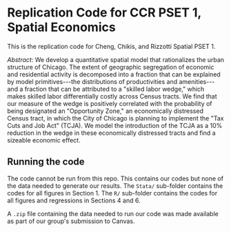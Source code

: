 # Replication Code for CCR PSET 1, Spatial Economics

This is the replication code for Cheng, Chikis, and Rizzotti Spatial PSET 1.


*Abstract*: We develop a quantitative spatial model that rationalizes the urban structure of Chicago. The extent of geographic segregation of economic and residential activity is decomposed into a fraction that can be explained by model primitives---the distributions of productivities and amenities---and a fraction that can be attributed to a "skilled labor wedge," which makes skilled labor differentially costly across Census tracts. We find that our measure of the wedge is positively correlated with the probability of being designated an "Opportunity Zone," an economically distressed Census tract, in which the City of Chicago is planning to implement the "Tax Cuts and Job Act" (TCJA). We model the introduction of the TCJA as a 10% reduction in the wedge in these economically distressed tracts and find a sizeable economic effect. 

## Running the code
The code cannot be run from this repo. This contains our codes but none of the data needed to generate our results. The `Stata/` sub-folder contains the codes for all figures in Section 1. The `R/` sub-folder contains the codes for all figures and regressions in Sections 4 and 6. 

A `.zip` file containing the data needed to run our code was made available as part of our group's submission to Canvas. 


<!-- 
This is the replication code for "Do Low Interest Rates Harm Innovation, Competititon, and Productivity Growth," by Craig A. Chikis, Jonathan Goldberg, and David López-Salido (2022). It contains codes to replicate our numerical results. 

*Abstract*: Real interest rates, productivity growth, and business dynamism have fallen in recent decades.  To assess whether these trends are driven by low financial discounts, we develop and estimate a Schumpeterian model that nests alternative assumptions about creative destruction and includes strategic behavior among innovating firms.  Our framework provides a good fit to many cross-sectional patterns related to firm growth, innovation, and markups.  We find that low discount rates increase productivity growth and, to some extent, market competition.  Low discount rates can entrench low-R&D market leaders if creative destruction is severely restricted by assumption.  However, such severe restrictions imply extremely and counterfactually weak business dynamism.  Many additional exercises, including restricting laggards' innovativeness in uncompetitive industries, illustrate the robustness of our results.  Our findings suggest that recent productivity and dynamism trends are not explained by low financial discounts.  

 
## Getting Started

The first thing to do is to clone this repository. Remember where you save it, because you will need to tell the main script where to find it in your local file system. 

```	
git clone https://github.com/cchikis/CGLSrep_lite.git
```

If you'd rather not work via the command line, you can simply download a `.zip` file with the codes. 

### External Dependencies

We use NLopt to generate Figure IA.16.  If NLopt is not installed, the code runs successfully but does not generate this figure.  Instructions on how to install NLopt can be found [here](https://nlopt.readthedocs.io/en/latest/).

You will also need the MATLAB Parallel Computing and Optimization Toolboxes. Furthermore, it will be helpful to have a machine with access to multiple CPUs.

This replication package contains codes that replicate our numerical results. The code that generates our empirical results is also included in `Code/Data`, but the data itself is not, because some of the data is subject to data use agreements that prohibit redistribution.  All of the data used is either publicly available (see Internet Appendix for details and links) or available in commonly accessible databases (e.g., WRDS/Compustat).

## Generating All Figures and Tables

Go to `Code/Main/main_cgls.m`. As a string or character-type, enter the directory where you saved the repository for `main_dir`, and the directory where you saved the MATLAB API for NLopt for `nlopt_dir`. For me, operating on a Linux system, it looks like this.

``` MATLAB
% Fill this in per your local file setup
main_dir = "/home/cachikis/CGLSrep_lite/"; 

% You need NLopt for some of this code; enter the path where the MATLAB API is saved
% https://nlopt.readthedocs.io/en/latest/ Has instructions how to install (it is open-source)
nlopt_dir = "/home/cachikis/NLopt/mex/";
```

Once you've done that, you can simply run `Code/Main/main_cgls.m`. The function at the bottom, `run_paper_new();` will execute the necessary files. Figures with appear in `Output/Figures_Paper/` and tables will appear in `Output/LaTeX_Output/`. 
 -->
